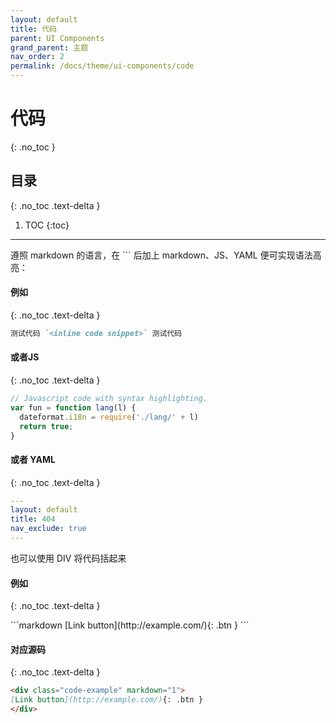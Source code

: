 ```yaml
---
layout: default
title: 代码
parent: UI Components
grand_parent: 主题
nav_order: 2
permalink: /docs/theme/ui-components/code
---
```


# 代码
{: .no_toc }

## 目录
{: .no_toc .text-delta }

1. TOC
{:toc}

---

遵照 markdown 的语言，在 \`\`\` 后加上 markdown、JS、YAML 便可实现语法高亮：

#### 例如
{: .no_toc .text-delta }

```markdown
测试代码 `<inline code snippet>` 测试代码
```


#### 或者JS
{: .no_toc .text-delta }


```js
// Javascript code with syntax highlighting.
var fun = function lang(l) {
  dateformat.i18n = require('./lang/' + l)
  return true;
}
```

#### 或者 YAML
{: .no_toc .text-delta }


```yaml
---
layout: default
title: 404
nav_exclude: true
---
```


也可以使用 DIV 将代码括起来

#### 例如
{: .no_toc .text-delta }

<div class="code-example" markdown="1">
```markdown
[Link button](http://example.com/){: .btn }
```
</div>


#### 对应源码
{: .no_toc .text-delta }

```markdown
<div class="code-example" markdown="1">
[Link button](http://example.com/){: .btn }
</div>

```
